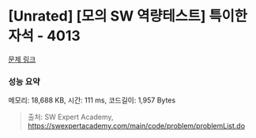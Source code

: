 # [Unrated] [모의 SW 역량테스트] 특이한 자석 - 4013 

[문제 링크](https://swexpertacademy.com/main/code/problem/problemDetail.do?contestProbId=AWIeV9sKkcoDFAVH) 

### 성능 요약

메모리: 18,688 KB, 시간: 111 ms, 코드길이: 1,957 Bytes



> 출처: SW Expert Academy, https://swexpertacademy.com/main/code/problem/problemList.do